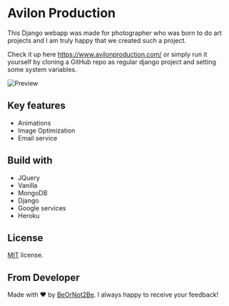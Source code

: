 <!-- @format -->

# Avilon Production

This Django webapp was made for photographer who was born to do art projects and I am truly happy that we created such a project.

Check it up here https://www.avilonproduction.com/ or simply run it yourself by cloning a GitHub repo as regular django project and setting some system variables.

![Preview](https://user-images.githubusercontent.com/33556915/75956119-1630d780-5e6c-11ea-96ea-d05fd5117b5f.png)

## Key features

- Animations
- Image Optimization
- Email service

## Build with

- JQuery
- Vanilla
- MongoDB
- Django
- Google services
- Heroku

## License

[MIT](LICENSE.txt) license.

## From Developer

Made with ❤️ by [BeOrNot2Be][link:beornot2be]. I always happy to receive your feedback!

[link:beornot2be]: https://github.com/BeOrNot2Be
